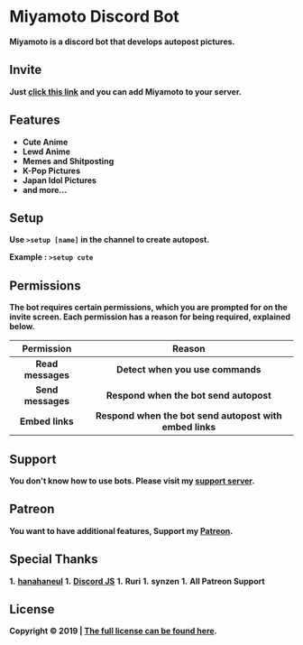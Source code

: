 # Miyamoto Discord Bot
**Miyamoto is a discord bot that develops autopost pictures.**

## Invite
**Just [click this link](https://bit.ly/miyamotobot) and you can add Miyamoto to your server.**

## Features
* **Cute Anime**
* **Lewd Anime**
* **Memes and Shitposting**
* **K-Pop Pictures**
* **Japan Idol Pictures**
* **and more...**

## Setup
**Use `>setup [name]` in the channel to create autopost.**

**Example : `>setup cute`**

## Permissions
**The bot requires certain permissions, which you are prompted for on the invite screen. Each permission has a reason for being required, explained below.**

| **Permission** | **Reason** |
| :---: | :---: |
| **Read messages** | **Detect when you use commands** |
| **Send messages** | **Respond when the bot send autopost** |
| **Embed links** | **Respond when the bot send autopost with embed links** |

## Support
**You don't know how to use bots. Please visit my [support server](https://discord.gg/zGmNyk7).**

## Patreon
**You want to have additional features, Support my [Patreon](https://www.patreon.com/discordanime).**

## Special Thanks
**1.** **[hanahaneul](https://github.com/hanahaneull)**
**1.** **[Discord JS](https://discord.js.org/)**
**1.** **Ruri**
**1.** **synzen**
**1.** **All Patreon Support**

## License
**Copyright © 2019 | [The full license can be found here](https://github.com/AlivaDiscord/Miyamoto/blob/master/LICENSE).**
